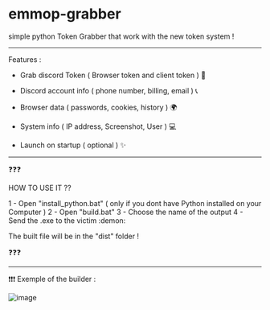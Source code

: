 # emmop-grabber
simple python Token Grabber that work with the new token system !
 
 ---------------------------------------------------------
 
Features :

 - Grab discord Token ( Browser token and client token ) 🧩
 
 - Discord account info ( phone number, billing, email ) 📞
 
 - Browser data ( passwords, cookies, history ) 🌍
 
 - System info ( IP address, Screenshot, User ) 💻
 
 - Launch on startup ( optional ) ✨

---------------------------------------------------------

 ❓❓❓
 
 HOW TO USE IT ??
 
1 - Open "install_python.bat" ( only if you dont have Python installed on your Computer )
2 - Open "build.bat"
3 - Choose the name of the output
4 - Send the .exe to the victim :demon:

The built file will be in the "dist" folder !

❓❓❓

---------------------------------------------------------

❗❗❗
Exemple of the builder :

![image](https://user-images.githubusercontent.com/120118548/206493301-ef978391-1b29-47eb-b019-aa8c548f5189.png)

